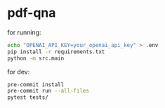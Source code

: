 # pdf-qna

for running:

```bash
echo "OPENAI_API_KEY=your_openai_api_key" > .env
pip install -r requirements.txt
python -m src.main
```

for dev:

```bash
pre-commit install
pre-commit run --all-files
pytest tests/
```
